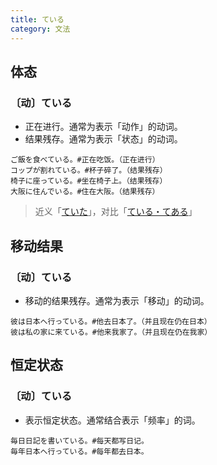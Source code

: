 ```yaml
---
title: ている
category: 文法
---
```


## 体态

### 〔动〕ている

- 正在进行。通常为表示「动作」的动词。
- 结果残存。通常为表示「状态」的动词。

```example
ご飯を食べている。#正在吃饭。（正在进行）
コップが割れている。#杯子碎了。（结果残存）
椅子に座っている。#坐在椅子上。（结果残存）
大阪に住んでいる。#住在大阪。（结果残存）
```

> 近义「[ていた](teita)」，对比「[ている・てある](teiru-tearu)」

## 移动结果

### 〔动〕ている

- 移动的结果残存。通常为表示「移动」的动词。

```example
彼は日本へ行っている。#他去日本了。（并且现在仍在日本）
彼は私の家に来ている。#他来我家了。（并且现在仍在我家）
```

## 恒定状态

### 〔动〕ている

- 表示恒定状态。通常结合表示「频率」的词。

```example
毎日日記を書いている。#每天都写日记。
毎年日本へ行っている。#每年都去日本。
```
